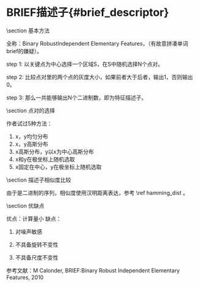 BRIEF描述子{#brief_descriptor}
========================

\section 基本方法

全称：Binary RobustIndependent Elementary Features，（有故意拼凑单词brief的嫌疑）。

step 1: 以关键点为中心选择一个区域S，在S中随机选择N个点对。

step 2: 比较点对里的两个点的灰度大小，如果前者大于后者，输出1，否则输出0。

step 3: 那么一共能够输出N个二进制数，即为特征描述子。

\section 点对的选择

作者试过5种方法：
1. x，y均匀分布
2. x，y高斯分布
3. x高斯分布，y以x为中心高斯分布
4. x和y在极坐标上随机选取
5. x固定在中心，y在极坐标上随机选取

\section 描述子相似度比较

由于是二进制的序列，相似度使用汉明距离表达，参考 \ref hamming_dist 。

\section 优缺点

优点：计算量小
缺点：

1. 对噪声敏感

2. 不具备旋转不变性

3. 不具备尺度不变性

参考文献：M Calonder, BRIEF:Binary Robust Independent Elementary Features, 2010
